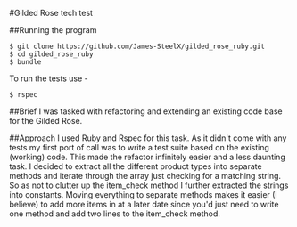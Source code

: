 #Gilded Rose tech test

##Running the program
```
$ git clone https://github.com/James-SteelX/gilded_rose_ruby.git
$ cd gilded_rose_ruby
$ bundle
```
To run the tests use -
```
$ rspec
```
##Brief
I was tasked with refactoring and extending an existing code base for the Gilded Rose.

##Approach
I used Ruby and Rspec for this task. As it didn't come with any tests my first port of call was to write a test suite based on the existing (working) code. This made the refactor infinitely easier and a less daunting task. I decided to extract all the different product types into separate methods and iterate through the array just checking for a matching string. So as not to clutter up the item_check method I further extracted the strings into constants. Moving everything to separate methods makes it easier (I believe) to add more items in at a later date since you'd just need to write one method and add two lines to the item_check method.
